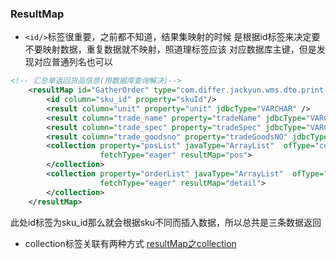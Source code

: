 ### ResultMap
- ```<id/>```标签很重要，之前都不知道，结果集映射的时候 是根据id标签来决定要不要映射数据，重复数据就不映射，照道理标签应该
对应数据库主键，但是发现对应普通列名也可以 
``` xml
<!-- 汇总单返回货品信息(用数据库查询解决)-->
	<resultMap id="GatherOrder" type="com.differ.jackyun.wms.dto.print.GatherOrderDTO">
		<id column="sku_id" property="skuId"/>
		<result column="unit" property="unit" jdbcType="VARCHAR" />
		<result column="trade_name" property="tradeName" jdbcType="VARCHAR" />
		<result column="trade_spec" property="tradeSpec" jdbcType="VARCHAR" />
		<result column="trade_goodsno" property="tradeGoodsNO" jdbcType="VARCHAR" />
		<collection property="posList" javaType="ArrayList"  ofType="com.differ.jackyun.wms.dto.print.GatherOrderDTO$Postion"
					fetchType="eager" resultMap="pos">
		</collection>
		<collection property="orderList" javaType="ArrayList"  ofType="com.differ.jackyun.wms.dto.print.GatherOrderDTO$Detail"
					fetchType="eager" resultMap="detail">
		</collection>
	</resultMap>
```
此处id标签为sku_id那么就会根据sku不同而插入数据，所以总共是三条数据返回

- collection标签关联有两种方式 
[resultMap之collection](http://blog.csdn.net/liaoxiaohua1981/article/details/6862466)